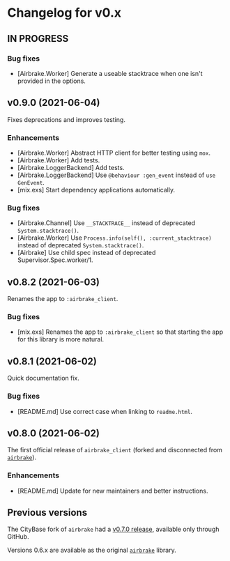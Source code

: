 # Changelog for v0.x

## IN PROGRESS

### Bug fixes

  * [Airbrake.Worker] Generate a useable stacktrace when one isn't provided in the options.

## v0.9.0 (2021-06-04)

Fixes deprecations and improves testing.

### Enhancements

  * [Airbrake.Worker] Abstract HTTP client for better testing using `mox`.
  * [Airbrake.Worker] Add tests.
  * [Airbrake.LoggerBackend] Add tests.
  * [Airbrake.LoggerBackend] Use `@behaviour :gen_event` instead of `use GenEvent`.
  * [mix.exs] Start dependency applications automatically.

### Bug fixes

  * [Airbrake.Channel] Use `__STACKTRACE__` instead of deprecated `System.stacktrace()`.
  * [Airbrake.Worker] Use `Process.info(self(), :current_stacktrace)` instead of deprecated `System.stacktrace()`.
  * [Airbrake] Use child spec instead of deprecated Supervisor.Spec.worker/1.

## v0.8.2 (2021-06-03)

Renames the app to `:airbrake_client`.

### Bug fixes

  * [mix.exs] Renames the app to `:airbrake_client` so that starting the app for this library is more natural.

## v0.8.1 (2021-06-02)

Quick documentation fix.

### Bug fixes

  * [README.md] Use correct case when linking to `readme.html`.

## v0.8.0 (2021-06-02)

The first official release of `airbrake_client` (forked and disconnected from [`airbrake`](https://hex.pm/packages/airbrake)).

### Enhancements

  * [README.md] Update for new maintainers and better instructions.

## Previous versions

The CityBase fork of `airbrake` had a [v0.7.0 release](https://github.com/CityBaseInc/airbrake-elixir/releases/tag/0.7.0), available only through GitHub.

Versions 0.6.x are available as the original [`airbrake`](https://hex.pm/packages/airbrake) library.
